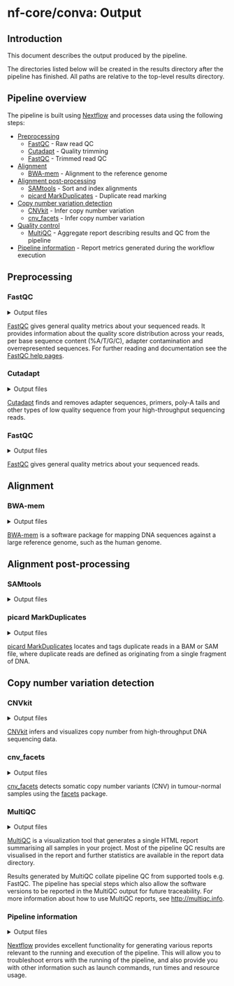 # nf-core/conva: Output

## Introduction

This document describes the output produced by the pipeline.

The directories listed below will be created in the results directory after the pipeline has finished. All paths are relative to the top-level results directory.

## Pipeline overview

The pipeline is built using [Nextflow](https://www.nextflow.io/) and processes data using the following steps:

* [Preprocessing](#preprocessing)
  * [FastQC](#fastqc) - Raw read QC
  * [Cutadapt](#cutadapt) - Quality trimming
  * [FastQC](#fastqc) - Trimmed read QC
* [Alignment](#alignment)
  * [BWA-mem](#bwa-mem) - Alignment to the reference genome
* [Alignment post-processing](#alignment-post-processing)
  * [SAMtools](#samtools) - Sort and index alignments
  * [picard MarkDuplicates](#picard-markduplicates) - Duplicate read marking
* [Copy number variation detection](#copy-number-vatiation-detection)
  * [CNVkit](#cnvkit) - Infer copy number variation
  * [cnv_facets](#cnv_facets) - Infer copy number variation
* [Quality control](#quality-control)
  * [MultiQC](#multiqc) - Aggregate report describing results and QC from the pipeline
* [Pipeline information](#pipeline-information) - Report metrics generated during the workflow execution

## Preprocessing

### FastQC

<details markdown="1">
<summary>Output files</summary>

* `QC/fastqc_raw/`
  * `*_fastqc.html`: FastQC report containing quality metrics for your untrimmed raw fastq files.
  * `*_fastqc.zip`: Zip archive containing the FastQC report, tab-delimited data file and plot images.

**NB:** The FastQC plots in this directory are generated relative to the raw, input reads. They may contain regions of low quality.
</details>

[FastQC](http://www.bioinformatics.babraham.ac.uk/projects/fastqc/) gives general quality metrics about your sequenced reads. It provides information about the quality score distribution across your reads, per base sequence content (%A/T/G/C), adapter contamination and overrepresented sequences. For further reading and documentation see the [FastQC help pages](http://www.bioinformatics.babraham.ac.uk/projects/fastqc/Help/).

### Cutadapt

<details markdown="1">
<summary>Output files</summary>

* `QC/cutadapt/`
  * `*_fastq.gz`: The trimmed/modified fastq reads. These files are NOT saved in the pipeline, therefore, you will not find them in the directory.
  * `*.cutadapt.log`: Cutadapt log file containing number and percentage of basepairs processed and trimmed.

</details>

[Cutadapt](https://cutadapt.readthedocs.io/en/stable/) finds and removes adapter sequences, primers, poly-A tails and other types of low quality sequence from your high-throughput sequencing reads.

### FastQC

<details markdown="1">
<summary>Output files</summary>

* `QC/fastqc_trimmed/`
  * `*_fastqc.html`: FastQC report containing quality metrics for your trimmed fastq files.
  * `*_fastqc.zip`: Zip archive containing the FastQC report, tab-delimited data file and plot images.

**NB:** The FastQC plots in this directory are generated relative to the trimmed reads. The regions of low quality have been removed.
</details>

[FastQC](http://www.bioinformatics.babraham.ac.uk/projects/fastqc/) gives general quality metrics about your sequenced reads.

## Alignment

### BWA-mem

<details markdown="1">
<summary>Output files</summary>

* `Alignment/bwa/index/bwamem2/`
  * `*.{0123,amb,ann,bwt.2bit.64,pac}`: BWA genome index files
* `Alignment/bwa/`
  * `*.bam`: Tumour and normal bam files.

</details>

[BWA-mem](https://github.com/lh3/bwa) is a software package for mapping DNA sequences against a large reference genome, such as the human genome.

## Alignment post-processing

### SAMtools

<details markdown="1">
<summary>Output files</summary>

**NB:** Please note that the SAMtools' sorted and indexed files are NOT saved in the pipeline. Therefore, you won't find them.

* `Alignment/bwa/samtools_stats/`
  * SAMtools `<SAMPLE>.sorted.bam.flagstat`, `<SAMPLE>.sorted.bam.idxstats` and `<SAMPLE>.sorted.bam.stats` files generated from the alignment files.

</details>

### picard MarkDuplicates

<details markdown="1">
<summary>Output files</summary>

* `Alignment/picard/`
  * `<SAMPLE>.markdup.sorted.bam`: Coordinate sorted BAM file after duplicate marking. This is the final post-processed BAM file and so will be saved by default.
  * `<SAMPLE>.markdup.sorted.bam.bai`: BAI index file for coordinate sorted BAM file after duplicate marking. This is the final post-processed BAM index file and so will be saved by default in the given directory.
* `Alignment/picard/samtools_stats/`
  * SAMtools `<SAMPLE>.markdup.sorted.bam.flagstat`, `<SAMPLE>.markdup.sorted.bam.idxstats` and `<SAMPLE>.markdup.sorted.bam.stats` files generated from the duplicate marked alignment files.

* `Alignment/picard/picard_metrics/`
  * `<SAMPLE>.markdup.sorted.MarkDuplicates.metrics.txt`: Metrics file from MarkDuplicates.

</details>

[picard MarkDuplicates](https://gatk.broadinstitute.org/hc/en-us/articles/360037052812-MarkDuplicates-Picard-) locates and tags duplicate reads in a BAM or SAM file, where duplicate reads are defined as originating from a single fragment of DNA.

## Copy number variation detection

### CNVkit

<details markdown="1">
<summary>Output files</summary>

* `CNV_results/cnvkit/`
  * `<fastafile>.bed`: File containing the genomic coordinates of all the accessible regions in the given referenc genome.
  * `<fastafile>.target.bed`: File containing the genomic coordinates of the tiled regions used for targeted resequencing or all the regions in case of WGS data. 
  * `<fastafile>.antitarget.bed`: File containing off-target/antitarget regions
  * `<sample>.markdup.sorted.targetcoverage.cnn`: File containing coverage information in the target regions from BAM read depths.
  * `<sample>.markdup.sorted.antitargetcoverage.cnn`: File containing coverage information in the antitarget regions from BAM read depths.
  * `reference.cnn`: File containing reference copy number from the normal samples.
  * `<sample>.markdup.sorted.cnr`: File containing gene copy number ratios.
  * `<sample>.markdup.sorted.cns`: File containing segment's discrete copy number.
  * `<sample>.markdup.sorted.call.cns`: File containing segment's absolute integer copy number.

</details>

[CNVkit](https://cnvkit.readthedocs.io/en/stable/) infers and visualizes copy number from high-throughput DNA sequencing data.
 
### cnv_facets

<details markdown="1">
<summary>Output files</summary>

* `CNV_results/cnvfacets/`
  * `<prefix>.vcf.gz`: VCF file compressed and indexed of copy number variants.
  * `<prefix>.cnv.png`: Summary plot of CNVs across the genome.
  * `<prefix>.cov.pdf`: Histograms of the distribution of read depth (coverage) across all the position in the tumour and normal sample, before and after filtering positions.
  * `<prefix>.spider.pdf`: This is a diagnostic plot to check how well the copy number fits work The estimated segment summaries are plotted as circles where the size of the circle increases with the number of loci in the segment. The expected value for various integer copy number states are drawn as curves for purity ranging from 0 to 0.95. For a good fit, the segment summaries should be close to one of the lines.
  * `<prefix>.csv.gz`: File of nucleotide counts at each SNP in normal and tumour sample.

</details>

[cnv_facets](https://github.com/dariober/cnv_facets) detects somatic copy number variants (CNV) in tumour-normal samples using the [facets](https://github.com/mskcc/facets) package.

### MultiQC

<details markdown="1">
<summary>Output files</summary>

* `QC/multiqc/`  
  * `multiqc_report.html`: a standalone HTML file that can be viewed in your web browser.
  * `multiqc_data/`: directory containing parsed statistics from the different tools used in the pipeline.
  * `multiqc_plots/`: directory containing static images from the report in various formats.

</details>


[MultiQC](http://multiqc.info) is a visualization tool that generates a single HTML report summarising all samples in your project. Most of the pipeline QC results are visualised in the report and further statistics are available in the report data directory.

Results generated by MultiQC collate pipeline QC from supported tools e.g. FastQC. The pipeline has special steps which also allow the software versions to be reported in the MultiQC output for future traceability. For more information about how to use MultiQC reports, see <http://multiqc.info>.

### Pipeline information

<details markdown="1">
<summary>Output files</summary>

* `pipeline_info/`
  * Reports generated by Nextflow: `execution_report.html`, `execution_timeline.html`, `execution_trace.txt` and `pipeline_dag.dot`/`pipeline_dag.svg`.
  * Reports generated by the pipeline: `pipeline_report.html`, `pipeline_report.txt` and `software_versions.csv`.
  * Reformatted samplesheet files used as input to the pipeline: `samplesheet.valid.csv`.

</details>

[Nextflow](https://www.nextflow.io/docs/latest/tracing.html) provides excellent functionality for generating various reports relevant to the running and execution of the pipeline. This will allow you to troubleshoot errors with the running of the pipeline, and also provide you with other information such as launch commands, run times and resource usage.
